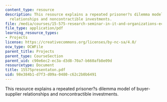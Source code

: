```yaml
---
content_type: resource
description: This resource explains a repeated prisoner?s dilemma model of buyer-supplier
  relationships and noncontractible investments.
file: /media/courses/15-575-research-seminar-in-it-and-organizations-economic-perspectives-spring-2004/98e384b1d7f3d09a0480c62c2b0b6491_15575presentaton.pdf
file_type: application/pdf
learning_resource_types:
- Projects
license: https://creativecommons.org/licenses/by-nc-sa/4.0/
ocw_type: OCWFile
parent_title: Projects
parent_type: CourseSection
parent_uid: c90e6ec2-ec3a-d3d8-70a7-b660afb8e09d
resourcetype: Document
title: 15575presentaton.pdf
uid: 98e384b1-d7f3-d09a-0480-c62c2b0b6491
---
```

This resource explains a repeated prisoner?s dilemma model of buyer-supplier relationships and noncontractible investments.